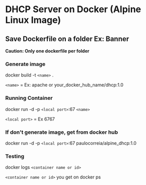 # DHCP Server on Docker (Alpine Linux Image)

## Save Dockerfile on a folder Ex: Banner
**Caution: Only one dockerfile per folder**

### Generate image

docker build -t `<name>` .

`<name>` = Ex: apache or your_docker_hub_name/dhcp:1.0

### Running Container

docker run -d -p `<local port>`:67 `<name>`

`<local port>` = Ex 6767

### If don't generate image, get from docker hub

docker run -d -p `<local port>`:67 paulocorreia/alpine_dhcp:1.0

### Testing

docker logs `<container name or id>`

`<container name or id>` you get on docker ps